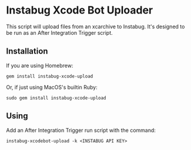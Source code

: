 Instabug Xcode Bot Uploader
===========================

This script will upload files from an xcarchive to Instabug. It's designed
to be run as an After Integration Trigger script.

## Installation ##
If you are using Homebrew:
```
gem install instabug-xcode-upload
```
Or, if just using MacOS's builtin Ruby:
```
sudo gem install instabug-xcode-upload
```

## Using ##

Add an After Integration Trigger run script with the command:
```
instabug-xcodebot-upload -k <INSTABUG API KEY>
```